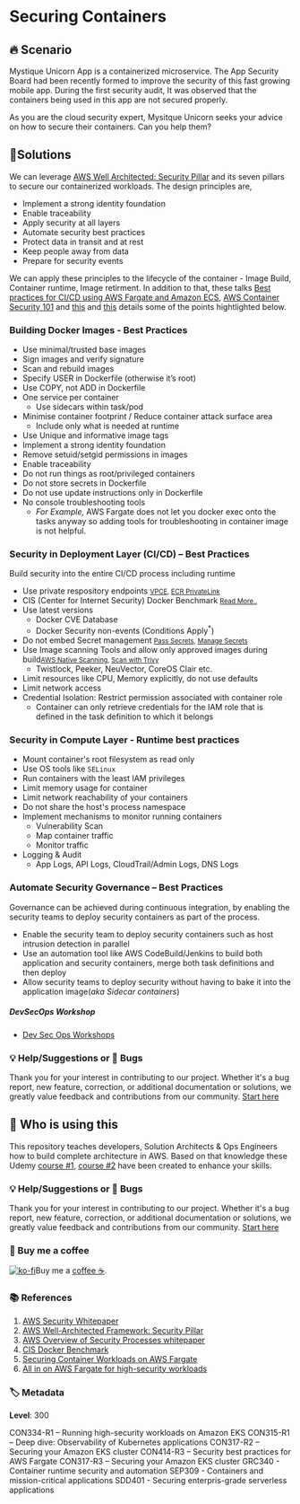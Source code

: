 # Securing Containers

## 🔥 Scenario

Mystique Unicorn App is a containerized microservice. The App Security Board had been recently formed to improve the security of this fast growing mobile app. During the first security audit, It was observed that the containers being used in this app are not secured properly.

As you are the cloud security expert, Mysitque Unicorn seeks your advice on how to secure their containers. Can you help them?

## 🎯Solutions

We can leverage [AWS Well Architected: Security Pillar][2] and its seven pillars to secure our containerized workloads. The design principles are,

- Implement a strong identity foundation
- Enable traceability
- Apply security at all layers
- Automate security best practices
- Protect data in transit and at rest
- Keep people away from data
- Prepare for security events

We can apply these principles to the lifecycle of the container - Image Build, Container runtime, Image retirment. In addition to that, these talks [Best practices for CI/CD using AWS Fargate and Amazon ECS][30], [AWS Container Security 101][31] and [this][32] and [this][33] details some of the points hightlighted below.

### Building Docker Images - Best Practices

- Use minimal/trusted base images
- Sign images and verify signature
- Scan and rebuild images
- Specify USER in Dockerfile (otherwise it’s root)
- Use COPY, not ADD in Dockerfile
- One service per container
  - Use sidecars within task/pod
- Minimise container footprint / Reduce container attack surface area
  - Include only what is needed at runtime
- Use Unique and informative image tags
- Implement a strong identity foundation
- Remove setuid/setgid permissions in images
- Enable traceability
- Do not run things as root/privileged containers
- Do not store secrets in Dockerfile
- Do not use update instructions only in Dockerfile
- No console troubleshooting tools
  - _For Example,_ AWS Fargate does not let you docker exec onto the tasks anyway so adding tools for troubleshooting in container image is not helpful.

### Security in Deployment Layer (CI/CD) – Best Practices

Build security into the entire CI/CD process including runtime

- Use private respository endpoints <small>[VPCE][8], [ECR PrivateLink][9]</small>
- CIS (Center for Internet Security) Docker Benchmark <small>[Read More..][20]</small>
- Use latest versions
  - Docker CVE Database
  - Docker Security non-events (Conditions Apply<sup>\*</sup>)
- Do not embed Secret management <small>[Pass Secrets][4], [Manage Secrets][5]</small>
- Use Image scanning Tools and allow only approved images during build<small>[AWS Native Scanning][6], [Scan with Trivy][7]</small>
  - Twistlock, Peeker, NeuVector, CoreOS Clair etc.
- Limit resources like CPU, Memory explicitly, do not use defaults
- Limit network access
- Credential Isolation: Restrict permission associated with container role
  - Container can only retrieve credentials for the IAM role that is defined in the task definition to which it belongs

### Security in Compute Layer - Runtime best practices

- Mount container's root filesystem as read only
- Use OS tools like `SELinux`
- Run containers with the least IAM privileges
- Limit memory usage for container
- Limit network reachability of your containers
- Do not share the host's process namespace
- Implement mechanisms to monitor running containers
  - Vulnerability Scan
  - Map container traffic
  - Monitor traffic
- Logging & Audit
  - App Logs, API Logs, CloudTrail/Admin Logs, DNS Logs

### Automate Security Governance – Best Practices

Governance can be achieved during continuous integration, by enabling the security teams to deploy security containers as part of the process.

- Enable the security team to deploy security containers such as host intrusion detection in parallel
- Use an automation tool like AWS CodeBuild/Jenkins to build both application and security containers, merge both task definitions and then deploy
- Allow security teams to deploy security without having to bake it into the application image(_aka Sidecar containers_)

##### DevSecOps Workshop

- [Dev Sec Ops Workshops][3]

### 💡 Help/Suggestions or 🐛 Bugs

Thank you for your interest in contributing to our project. Whether it's a bug report, new feature, correction, or additional documentation or solutions, we greatly value feedback and contributions from our community. [Start here][200]

## 📌 Who is using this

This repository teaches developers, Solution Architects & Ops Engineers how to build complete architecture in AWS. Based on that knowledge these Udemy [course #1][103], [course #2][102] have been created to enhance your skills.

### 💡 Help/Suggestions or 🐛 Bugs

Thank you for your interest in contributing to our project. Whether it's a bug report, new feature, correction, or additional documentation or solutions, we greatly value feedback and contributions from our community. [Start here][200]

### 👋 Buy me a coffee

[![ko-fi](https://www.ko-fi.com/img/githubbutton_sm.svg)](https://ko-fi.com/Q5Q41QDGK)Buy me a [coffee ☕][900].

### 📚 References

1. [AWS Security Whitepaper][1]
1. [AWS Well-Architected Framework: Security Pillar][2]
1. [AWS Overview of Security Processes whitepaper][1]
1. [CIS Docker Benchmark][20]
1. [Securing Container Workloads on AWS Fargate][32]
1. [All in on AWS Fargate for high-security workloads][33]

### 🏷️ Metadata

**Level**: 300

[1]: https://d0.awsstatic.com/whitepapers/Security/AWS_Security_Whitepaper.pdf
[2]: https://wa.aws.amazon.com/wat.pillar.security.en.html
[3]: https://container-devsecops.awssecworkshops.com
[4]: https://aws.amazon.com/premiumsupport/knowledge-center/ecs-data-security-container-task/
[5]: https://aws.amazon.com/blogs/security/how-to-manage-secrets-for-amazon-ec2-container-service-based-applications-by-using-amazon-s3-and-docker/
[6]: https://aws.amazon.com/blogs/containers/amazon-ecr-native-container-image-scanning/
[7]: https://aws.amazon.com/blogs/containers/scanning-images-with-trivy-in-an-aws-codepipeline/
[8]: https://aws.amazon.com/blogs/containers/using-vpc-endpoint-policies-to-control-amazon-ecr-access/
[9]: https://aws.amazon.com/blogs/containers/aws-privatelink-ecr-cross-account-fargate-deployment/
[20]: https://www.cisecurity.org/benchmark/docker/
[30]: https://www.youtube.com/watch?v=7FVK0i9edyg
[31]: https://www.youtube.com/watch?v=Cp4rdlsQORo
[32]: https://www.youtube.com/watch?v=PkR2hu1HCCY
[33]: https://www.youtube.com/watch?v=gNDi6l2tIws
[101]: https://www.udemy.com/course/aws-cloud-security-proactive-way/?referralCode=71DC542AD4481309A441
[102]: https://www.udemy.com/course/aws-cloud-development-kit-from-beginner-to-professional/?referralCode=E15D7FB64E417C547579
[103]: https://www.udemy.com/course/aws-cloudformation-basics?referralCode=93AD3B1530BC871093D6
[200]: https://github.com/miztiik/aws-real-time-use-cases/issues
[899]: https://www.udemy.com/user/n-kumar/
[900]: https://ko-fi.com/miztiik
[901]: https://ko-fi.com/Q5Q41QDGK

CON334-R1 – Running high-security workloads on Amazon EKS
CON315-R1 – Deep dive: Observability of Kubernetes applications
CON317-R2 – Securing your Amazon EKS cluster
CON414-R3 – Security best practices for AWS Fargate
CON317-R3 – Securing your Amazon EKS cluster
GRC340 - Container runtime security and automation
SEP309 - Containers and mission-critical applications
SDD401 - Securing enterpris-grade serverless applications
